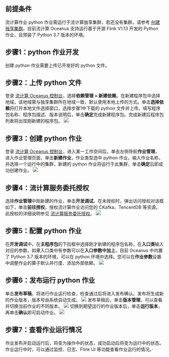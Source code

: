 ## 前提条件
流计算作业 python 作业需运行于流计算独享集群，若还没有集群，请参考 [创建独享集群](https://cloud.tencent.com/document/product/849/48298)。目前流计算 Oceanus 支持运行基于开源 Flink V1.13 开发的 Python 作业，且预装了 Python 3.7 版本的环境。

## 步骤1：python 作业开发
创建 python 作业需要上传已开发好的 python 文件。

## 步骤2：上传 python 文件
登录 [流计算 Oceanus 控制台](https://console.cloud.tencent.com/oceanus)，选择**依赖管理 > 新建依赖**。在新建程序包中选择地域，该地域需与独享集群所在地域一致，默认使用本地上传的方式。单击**选择依赖**将打开本地文件选择窗口，选择步骤1中下载的 python 文件并上传。填写程序包名称、程序包描述、版本说明后，单击**确定**完成新建程序包。完成新建后程序包列表将出现刚新建的程序包。
![](https://qcloudimg.tencent-cloud.cn/raw/e220757594242bf881c2bb84cda50c1a.png)

## 步骤3：创建 python 作业
登录 [流计算 Oceanus 控制台](https://console.cloud.tencent.com/oceanus)，进入某一工作空间后，单击左侧导航**作业管理**，进入作业管理页面，单击**新建作业**，作业类型选中 python 作业，输入作业名称，并选择一个运行中的集群，新建的 python 作业将运行于此集群，单击**确定**后即成功创建作业。
![](https://qcloudimg.tencent-cloud.cn/raw/def1ac6554ddea4681d76445b589aa1c.png)

## 步骤4：流计算服务委托授权
选择**作业管理**中刚新建的作业，单击**开发调试**。在未授权时，弹出访问授权对话框如下，单击**前往授权**，授权流计算作业访问您的 CKafka、TencentDB 等资源。此授权的详细说明参见 [流计算服务委托授权](https://cloud.tencent.com/document/product/849/38290)。
![](https://main.qcloudimg.com/raw/b92ca7251fa1cf4d4a617c07db7d3104.png)

## 步骤5：配置 python 作业
在**开发调试**中，在**主程序包**的下拉框中选择刚才新建的程序包名称，在**入口类**输入对应的参数，如果入口类中有参数可以在**入口参数中加上**，目前 Oceanus 中内置了 Python 3.7 版本的环境，可以在 python 环境中选择。您可以在**作业参数**设置中调整作业的算子默认并行度、添加外部依赖。
![](https://qcloudimg.tencent-cloud.cn/raw/394cecf93923886d2556e580bccbe96f.png)

## 步骤6：发布运行 python 作业
单击**发布草稿**，将进行作业运行检查，检查通过后将进入发布确认。发布将生成新的作业版本，版本号由系统自动生成。
![](https://qcloudimg.tencent-cloud.cn/raw/1161e91b84df6e3dad88a770f8b61bba.png)
发布草稿后，单击**版本管理**，可以查看并切换当前作业的不同版本。
![](https://qcloudimg.tencent-cloud.cn/raw/88792bf7138682bc5dad52509afcdfb8.png)
切换到期望运行的作业版本后，单击**运行版本**，再单击**确认**即可启动作业。
![](https://qcloudimg.tencent-cloud.cn/raw/dcd4739f49c6385e5f7cbb65f29dd4fa.png)

## 步骤7：查看作业运行情况
作业发布并启动运行后，将变为操作中的状态，成功启动后将变为运行中的状态。作业运行中时，可以通过监控、日志、Flink UI 等功能查看作业运行的情况。·
